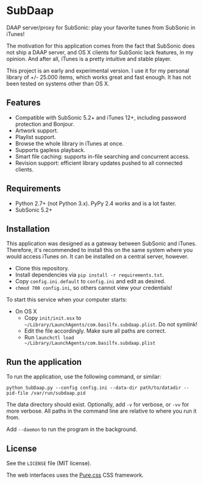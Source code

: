 # SubDaap
DAAP server/proxy for SubSonic: play your favorite tunes from SubSonic in iTunes!

The motivation for this application comes from the fact that SubSonic does not ship a DAAP server, and OS X clients for SubSonic lack features, in my opinion. And after all, iTunes is a pretty intuitive and stable player.

This project is an early and experimental version. I use it for my personal library of +/- 25.000 items, which works great and fast enough. It has not been tested on systems other than OS X.

## Features
* Compatible with SubSonic 5.2+ and iTunes 12+, including password protection and Bonjour.
* Artwork support.
* Playlist support.
* Browse the whole library in iTunes at once.
* Supports gapless playback.
* Smart file caching: supports in-file searching and concurrent access.
* Revision support: efficient library updates pushed to all connected clients.

## Requirements
* Python 2.7+ (not Python 3.x). PyPy 2.4 works and is a lot faster.
* SubSonic 5.2+

## Installation
This application was designed as a gateway between SubSonic and iTunes. Therefore, it's recommended to install this on the same system where you would access iTunes on. It can be installed on a central server, however.

* Clone this repository.
* Install dependencies via `pip install -r requirements.txt`.
* Copy `config.ini.default` to `config.ini` and edit as desired.
* `chmod 700 config.ini`, so others cannot view your credentials!

To start this service when your computer starts:
* On OS X
  * Copy `init/init.osx` to `~/Library/LaunchAgents/com.basilfx.subdaap.plist`. Do not symlink!
  * Edit the file accordingly. Make sure all paths are correct.
  * Run `launchctl load  ~/Library/LaunchAgents/com.basilfx.subdaap.plist`

## Run the application
To run the application, use the following command, or similar:

```
python SubDaap.py --config config.ini --data-dir path/to/datadir --pid-file /var/run/subdaap.pid
```

The data directory should exist. Optionally, add `-v` for verbose, or `-vv` for more verbose. All paths in the command line are relative to where you run it from.

Add `--daemon` to run the program in the background.

## License
See the `LICENSE` file (MIT license).

The web interfaces uses the [Pure.css](http://purecss.io/) CSS framework.